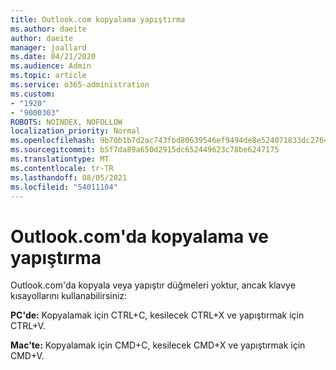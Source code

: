 ```yaml
---
title: Outlook.com kopyalama yapıştırma
ms.author: daeite
author: daeite
manager: joallard
ms.date: 04/21/2020
ms.audience: Admin
ms.topic: article
ms.service: o365-administration
ms.custom:
- "1920"
- "9000303"
ROBOTS: NOINDEX, NOFOLLOW
localization_priority: Normal
ms.openlocfilehash: 9b70b1b7d2ac743fbd80639546ef9494de8e524071833dc276403391c560bb6a
ms.sourcegitcommit: b5f7da89a650d2915dc652449623c78be6247175
ms.translationtype: MT
ms.contentlocale: tr-TR
ms.lasthandoff: 08/05/2021
ms.locfileid: "54011104"
---
```

# <a name="copy-and-paste-in-outlookcom"></a>Outlook.com'da kopyalama ve yapıştırma

Outlook.com'da kopyala veya yapıştır düğmeleri yoktur, ancak klavye kısayollarını kullanabilirsiniz:

**PC'de:** Kopyalamak için CTRL+C, kesilecek CTRL+X ve yapıştırmak için CTRL+V.

**Mac'te:** Kopyalamak için CMD+C, kesilecek CMD+X ve yapıştırmak için CMD+V.